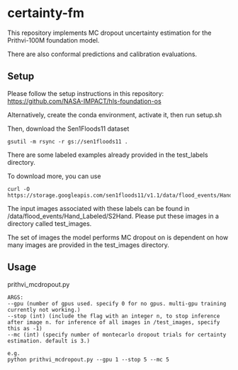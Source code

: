 # certainty-fm
This repository implements MC dropout uncertainty estimation for the Prithvi-100M foundation model.

There are also conformal predictions and calibration evaluations. 

## Setup

Please follow the setup instructions in this repository:
https://github.com/NASA-IMPACT/hls-foundation-os

Alternatively, create the conda environment, activate it, then run setup.sh

Then, download the Sen1Floods11 dataset 

```
gsutil -m rsync -r gs://sen1floods11 .
```

There are some labeled examples already provided in the test_labels directory.

To download more, you can use 

```
curl -O https://storage.googleapis.com/sen1floods11/v1.1/data/flood_events/HandLabeled/LabelHand/{image_name}
```

The input images associated with these labels can be found in /data/flood_events/Hand_Labeled/S2Hand. Please put these images in a directory called test_images.

The set of images the model performs MC dropout on is dependent on how many images are provided in the test_images directory. 

## Usage

prithvi_mcdropout.py
```
ARGS: 
--gpu (number of gpus used. specify 0 for no gpus. multi-gpu training currently not working.)
--stop (int) (include the flag with an integer n, to stop inference after image n. for inference of all images in /test_images, specify this as -1)
--mc (int) (specify number of montecarlo dropout trials for certainty estimation. default is 3.)

e.g.
python prithvi_mcdropout.py --gpu 1 --stop 5 --mc 5
```
